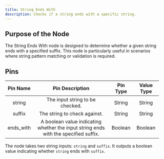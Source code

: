 ```yaml
---
title: String Ends With
description: Checks if a string ends with a specific string.
---
```


## Purpose of the Node
The String Ends With node is designed to determine whether a given string ends with a specified suffix. This node is particularly useful in scenarios where string pattern matching or validation is required.

## Pins
| Pin Name | Pin Description | Pin Type | Value Type |
|:----------:|:-------------:|:------:|:------:|
| string | The input string to be checked. | String | String |
| suffix | The string to check against. | String | String |
| ends_with | A boolean value indicating whether the input string ends with the specified suffix. | Boolean | Boolean |

The node takes two string inputs: `string` and `suffix`. It outputs a boolean value indicating whether `string` ends with `suffix`.